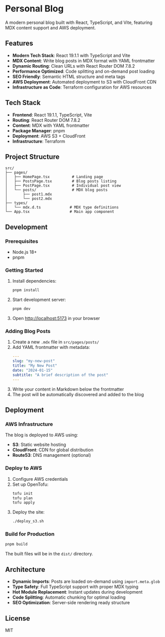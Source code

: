 # Personal Blog

A modern personal blog built with React, TypeScript, and Vite, featuring MDX content support and AWS deployment.

## Features

- **Modern Tech Stack**: React 19.1.1 with TypeScript and Vite
- **MDX Content**: Write blog posts in MDX format with YAML frontmatter
- **Dynamic Routing**: Clean URLs with React Router DOM 7.8.2
- **Performance Optimized**: Code splitting and on-demand post loading
- **SEO Friendly**: Semantic HTML structure and meta tags
- **AWS Deployment**: Automated deployment to S3 with CloudFront CDN
- **Infrastructure as Code**: Terraform configuration for AWS resources

## Tech Stack

- **Frontend**: React 19.1.1, TypeScript, Vite
- **Routing**: React Router DOM 7.8.2
- **Content**: MDX with YAML frontmatter
- **Package Manager**: pnpm
- **Deployment**: AWS S3 + CloudFront
- **Infrastructure**: Terraform

## Project Structure

```
src/
├── pages/
│   ├── HomePage.tsx          # Landing page
│   ├── PostsPage.tsx         # Blog posts listing
│   ├── PostPage.tsx          # Individual post view
│   └── posts/                # MDX blog posts
│       ├── post1.mdx
│       └── post2.mdx
├── types/
│   └── mdx.d.ts             # MDX type definitions
└── App.tsx                  # Main app component
```

## Development

### Prerequisites

- Node.js 18+
- pnpm

### Getting Started

1. Install dependencies:
   ```bash
   pnpm install
   ```

2. Start development server:
   ```bash
   pnpm dev
   ```

3. Open [http://localhost:5173](http://localhost:5173) in your browser

### Adding Blog Posts

1. Create a new `.mdx` file in `src/pages/posts/`
2. Add YAML frontmatter with metadata:
   ```yaml
   ---
   slug: "my-new-post"
   title: "My New Post"
   date: "2024-01-15"
   subtitle: "A brief description of the post"
   ---
   ```
3. Write your content in Markdown below the frontmatter
4. The post will be automatically discovered and added to the blog

## Deployment

### AWS Infrastructure

The blog is deployed to AWS using:
- **S3**: Static website hosting
- **CloudFront**: CDN for global distribution
- **Route53**: DNS management (optional)

### Deploy to AWS

1. Configure AWS credentials
2. Set up OpenTofu:
   ```bash
   tofu init
   tofu plan
   tofu apply
   ```
3. Deploy the site:
   ```bash
   ./deploy_s3.sh
   ```

### Build for Production

```bash
pnpm build
```

The built files will be in the `dist/` directory.

## Architecture

- **Dynamic Imports**: Posts are loaded on-demand using `import.meta.glob`
- **Type Safety**: Full TypeScript support with proper MDX typing
- **Hot Module Replacement**: Instant updates during development
- **Code Splitting**: Automatic chunking for optimal loading
- **SEO Optimization**: Server-side rendering ready structure

## License

MIT
